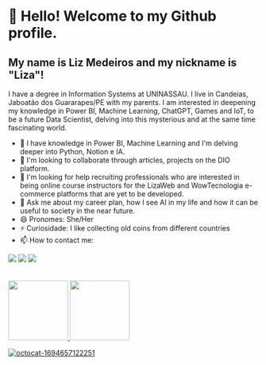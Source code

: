 # 👋 Hello! Welcome to my Github profile.
## My name is Liz Medeiros and my nickname is "Liza"!

 I have a degree in Information Systems at UNINASSAU. 
 I live in Candeias, Jaboatão dos Guararapes/PE with my parents.
 I am interested in deepening my knowledge in Power BI, Machine Learning, ChatGPT, Games and IoT,
 to be a future Data Scientist, delving into this mysterious and at the same time fascinating world.


- 🌱 I have knowledge in Power BI, Machine Learning and I'm delving deeper into Python, Notion e IA.
- 👯 I'm looking to collaborate through articles, projects on the DIO platform.
- 🤔 I'm looking for help recruiting professionals who are interested in being online course instructors for the LizaWeb and WowTecnologia e-commerce platforms that are yet to be developed.
- 💬 Ask me about my career plan, how I see AI in my life and how it can be useful to society in the near future.
- 😄 Pronomes: She/Her
- ⚡ Curiosidade: I like collecting old coins from different countries
- 📫 How to contact me:
<div>
<a href="https://instagram.com/dev.learn.universe/" target="_blank"><img loading="lazy" src="https://img.shields.io/badge/-Instagram-%23E4405F?style=for-the-badge&logo=instagram&logoColor=white" target="_blank"></a>
<a href = "mailto:datascience.lizaweb@gmail.com"><img loading="lazy" src="https://img.shields.io/badge/Gmail-D14836?style=for-the-badge&logo=gmail&logoColor=white" target="_blank"></a>
<a href="https://www.linkedin.com/in/lizfelix/" target="_blank"><img loading="lazy" src="https://img.shields.io/badge/-LinkedIn-%230077B5?style=for-the-badge&logo=linkedin&logoColor=white" target="_blank"></a>   
</div>  
<br>
</br>
<div>
<a href="https://github.com/data1991">
<img loading="lazy" height="120em" src="https://github-readme-stats.vercel.app/api/top-langs/?username=data1991&layout=compact&langs_count=7&theme=dracula"/>
<img loading="lazy" height="120em" src="https://github-readme-stats.vercel.app/api?username=data1991&show_icons=true&theme=dracula&include_all_commits=true&count_private=true"/>
</div>


![octocat-1694657122251](https://github.com/data1991/data1991/assets/144493849/a2800826-a4fb-4ef2-93f2-789484ac4721)





